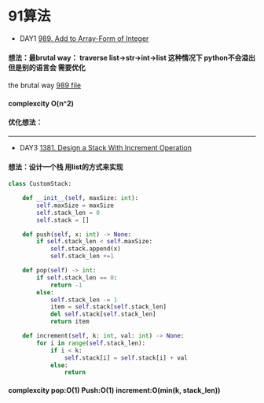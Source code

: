 # 91算法 

* DAY1
[989. Add to Array-Form of Integer](https://leetcode-cn.com/problems/add-to-array-form-of-integer/)
#### 想法：最brutal way： traverse list->str->int->list 这种情况下 python不会溢出但是别的语言会 需要优化

the brutal way
[989 file](https://github.com/Lllouiselao/Leetcode/blob/master/Array/989_Add_To_Array.py)
#### complexcity O(n^2) 

#### 优化想法：

***

* DAY3
[1381. Design a Stack With Increment Operation](https://leetcode-cn.com/problems/design-a-stack-with-increment-operation/)
#### 想法：设计一个栈 用list的方式来实现 
```python
class CustomStack:

    def __init__(self, maxSize: int):
        self.maxSize = maxSize
        self.stack_len = 0
        self.stack = []

    def push(self, x: int) -> None:
        if self.stack_len < self.maxSize:
            self.stack.append(x)
            self.stack_len +=1

    def pop(self) -> int:
        if self.stack_len == 0:
            return -1
        else:
            self.stack_len -= 1
            item = self.stack[self.stack_len]
            del self.stack[self.stack_len]
            return item

    def increment(self, k: int, val: int) -> None:
        for i in range(self.stack_len):
            if i < k:
                self.stack[i] = self.stack[i] + val
            else:
                return
```
#### complexcity pop:O(1) Push:O(1) increment:O(min(k, stack_len))
